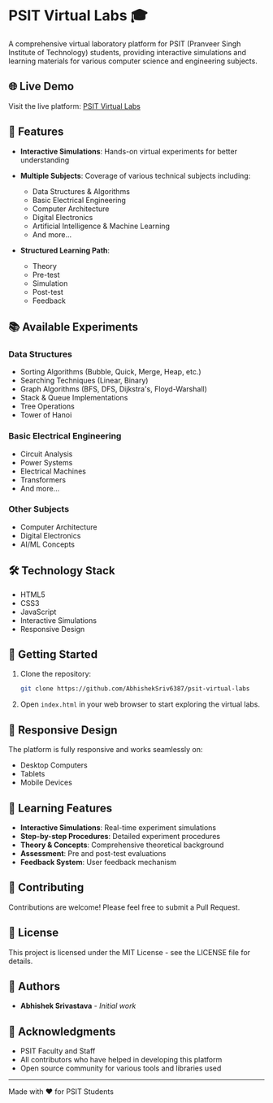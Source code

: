 # PSIT Virtual Labs 🎓

A comprehensive virtual laboratory platform for PSIT (Pranveer Singh Institute of Technology) students, providing interactive simulations and learning materials for various computer science and engineering subjects.

## 🌐 Live Demo

Visit the live platform: [PSIT Virtual Labs](https://psit-virtual-labs-d63a34.netlify.app/)

## 🌟 Features

- **Interactive Simulations**: Hands-on virtual experiments for better understanding
- **Multiple Subjects**: Coverage of various technical subjects including:
  - Data Structures & Algorithms
  - Basic Electrical Engineering
  - Computer Architecture
  - Digital Electronics
  - Artificial Intelligence & Machine Learning
  - And more...

- **Structured Learning Path**:
  - Theory
  - Pre-test
  - Simulation
  - Post-test
  - Feedback

## 📚 Available Experiments

### Data Structures
- Sorting Algorithms (Bubble, Quick, Merge, Heap, etc.)
- Searching Techniques (Linear, Binary)
- Graph Algorithms (BFS, DFS, Dijkstra's, Floyd-Warshall)
- Stack & Queue Implementations
- Tree Operations
- Tower of Hanoi

### Basic Electrical Engineering
- Circuit Analysis
- Power Systems
- Electrical Machines
- Transformers
- And more...

### Other Subjects
- Computer Architecture
- Digital Electronics
- AI/ML Concepts

## 🛠️ Technology Stack

- HTML5
- CSS3
- JavaScript
- Interactive Simulations
- Responsive Design

## 🚀 Getting Started

1. Clone the repository:
   ```bash
   git clone https://github.com/AbhishekSriv6387/psit-virtual-labs
   ```

2. Open `index.html` in your web browser to start exploring the virtual labs.

## 📱 Responsive Design

The platform is fully responsive and works seamlessly on:
- Desktop Computers
- Tablets
- Mobile Devices

## 🎯 Learning Features

- **Interactive Simulations**: Real-time experiment simulations
- **Step-by-step Procedures**: Detailed experiment procedures
- **Theory & Concepts**: Comprehensive theoretical background
- **Assessment**: Pre and post-test evaluations
- **Feedback System**: User feedback mechanism

## 🤝 Contributing

Contributions are welcome! Please feel free to submit a Pull Request.

## 📄 License

This project is licensed under the MIT License - see the LICENSE file for details.

## 👥 Authors

- **Abhishek Srivastava** - *Initial work* 

## 🙏 Acknowledgments

- PSIT Faculty and Staff
- All contributors who have helped in developing this platform
- Open source community for various tools and libraries used

---

Made with ❤️ for PSIT Students

